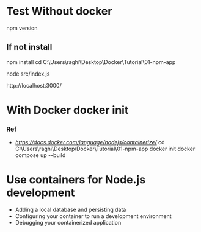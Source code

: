 # Test Without docker
npm version
## If not install
npm install
cd C:\Users\raghi\Desktop\Docker\Tutorial\01-npm-app

node src/index.js

http://localhost:3000/

# With Docker docker init
### Ref 
- *https://docs.docker.com/language/nodejs/containerize/*
cd C:\Users\raghi\Desktop\Docker\Tutorial\01-npm-app
docker init
docker compose up --build

# Use containers for Node.js development
- Adding a local database and persisting data
- Configuring your container to run a development environment
- Debugging your containerized application